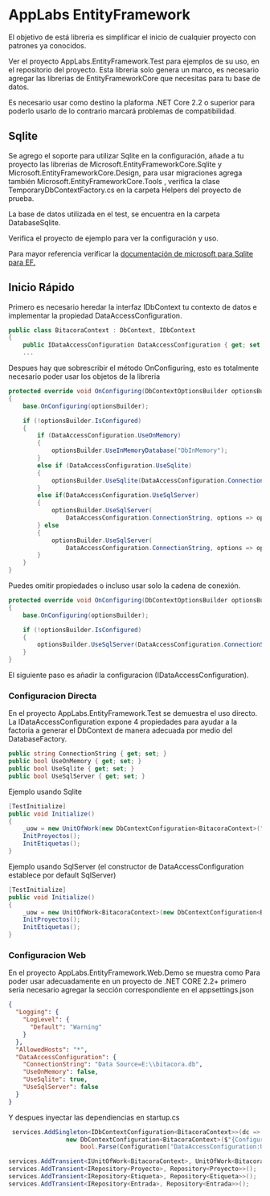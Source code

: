 # AppLabs EntityFramework

El objetivo de está libreria es simplificar el inicio de cualquier proyecto con patrones ya conocidos.

Ver el proyecto AppLabs.EntityFramework.Test para ejemplos de su uso, en el repositorio del proyecto.
Esta libreria solo genera un marco, es necesario agregar las librerias de EntityFrameworkCore que necesitas para tu base de datos.

Es necesario usar como destino la plaforma .NET Core 2.2 o superior para poderlo usarlo de lo contrario marcará problemas de compatibilidad.

## Sqlite

Se agrego el soporte para utilizar Sqlite en la configuración, añade a tu proyecto las librerias de Microsoft.EntityFrameworkCore.Sqlite y Microsoft.EntityFrameworkCore.Design,
para usar migraciones agrega también Microsoft.EntityFrameworkCore.Tools , verifica la clase TemporaryDbContextFactory.cs en la carpeta Helpers del proyecto de prueba.

La base de datos utilizada en el test, se encuentra en la carpeta DatabaseSqlite.

Verifica el proyecto de ejemplo para ver la configuración y uso.

Para mayor referencia verificar la [documentación de microsoft para Sqlite para EF.](https://docs.microsoft.com/en-us/ef/core/get-started/netcore/new-db-sqlite)

## Inicio Rápido

Primero es necesario heredar la interfaz IDbContext tu contexto de datos e implementar la propiedad DataAccessConfiguration.

```csharp
public class BitacoraContext : DbContext, IDbContext
{
	public IDataAccessConfiguration DataAccessConfiguration { get; set; }
	...
```

Despues hay que sobrescribir el método OnConfiguring, esto es totalmente necesario poder usar los objetos de la libreria

```csharp
protected override void OnConfiguring(DbContextOptionsBuilder optionsBuilder)
{
	base.OnConfiguring(optionsBuilder);

	if (!optionsBuilder.IsConfigured)
	{
		if (DataAccessConfiguration.UseOnMemory)
		{
			optionsBuilder.UseInMemoryDatabase("DbInMemory");
		}
		else if (DataAccessConfiguration.UseSqlite)
		{
			optionsBuilder.UseSqlite(DataAccessConfiguration.ConnectionString);
		}
		else if(DataAccessConfiguration.UseSqlServer)
		{
			optionsBuilder.UseSqlServer(
				DataAccessConfiguration.ConnectionString, options => options.EnableRetryOnFailure());
		} else
		{
			optionsBuilder.UseSqlServer(
				DataAccessConfiguration.ConnectionString, options => options.EnableRetryOnFailure());
		}
	}
}
```

Puedes omitir propiedades o incluso usar solo la cadena de conexión.

```csharp
protected override void OnConfiguring(DbContextOptionsBuilder optionsBuilder)
{
	base.OnConfiguring(optionsBuilder);

	if (!optionsBuilder.IsConfigured)
	{
		optionsBuilder.UseSqlServer(DataAccessConfiguration.ConnectionString, options => options.EnableRetryOnFailure());
	}
}
```

El siguiente paso es añadir la configuracion (IDataAccessConfiguration).

### Configuracion Directa

En el proyecto AppLabs.EntityFramework.Test se demuestra el uso directo.
La IDataAccessConfiguration expone 4 propiedades para ayudar a la factoria a generar el DbContext de manera adecuada por medio del DatabaseFactory.

```csharp
public string ConnectionString { get; set; }
public bool UseOnMemory { get; set; }
public bool UseSqlite { get; set; }
public bool UseSqlServer { get; set; }
```

Ejemplo usando Sqlite

```csharp
[TestInitialize]
public void Initialize()
{	
	_uow = new UnitOfWork(new DbContextConfiguration<BitacoraContext>("Data Source=E:\\bitacora.db", true));
	InitProyectos();
	InitEtiquetas();
}
```

Ejemplo usando SqlServer (el constructor de DataAccessConfiguration establece por default SqlServer)

```csharp
[TestInitialize]
public void Initialize()
{
	_uow = new UnitOfWork<BitacoraContext>(new DbContextConfiguration<BitacoraContext>("Server=myServerAddress;Database=myDataBase;Trusted_Connection=True;"));
	InitProyectos();
	InitEtiquetas();
}
```



### Configuracion Web

En el proyecto AppLabs.EntityFramework.Web.Demo se muestra como
Para poder usar adecuadamente en un proyecto de .NET CORE 2.2+ primero seria necesario agregar la sección correspondiente en el appsettings.json

```json
{
  "Logging": {
    "LogLevel": {
      "Default": "Warning"
    }
  },
  "AllowedHosts": "*",
  "DataAccessConfiguration": {
    "ConnectionString": "Data Source=E:\\bitacora.db",
    "UseOnMemory": false,
    "UseSqlite": true,
    "UseSqlServer": false
  }
}
```

Y despues inyectar las dependiencias en startup.cs

```csharp
 services.AddSingleton<IDbContextConfiguration<BitacoraContext>>(dc =>
                new DbContextConfiguration<BitacoraContext>($"{Configuration["DataAccessConfiguration:ConnectionString"]}",
                    bool.Parse(Configuration["DataAccessConfiguration:UseSqlite"])));

services.AddTransient<IUnitOfWork<BitacoraContext>, UnitOfWork<BitacoraContext>>();
services.AddTransient<IRepository<Proyecto>, Repository<Proyecto>>();
services.AddTransient<IRepository<Etiqueta>, Repository<Etiqueta>>();
services.AddTransient<IRepository<Entrada>, Repository<Entrada>>();
```
